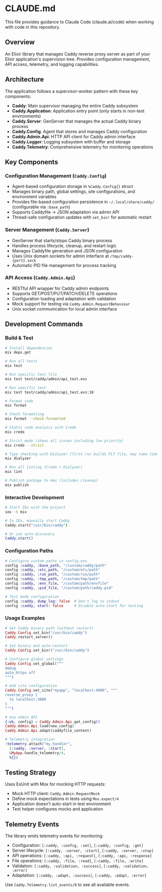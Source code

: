 # CLAUDE.md

This file provides guidance to Claude Code (claude.ai/code) when working with code in this repository.

## Overview

An Elixir library that manages Caddy reverse proxy server as part of your Elixir application's supervision tree. Provides configuration management, API access, telemetry, and logging capabilities.

## Architecture

The application follows a supervisor-worker pattern with these key components:

- **Caddy**: Main supervisor managing the entire Caddy subsystem
- **Caddy.Application**: Application entry point (only starts in non-test environments)
- **Caddy.Server**: GenServer that manages the actual Caddy binary process
- **Caddy.Config**: Agent that stores and manages Caddy configuration
- **Caddy.Admin.Api**: HTTP API client for Caddy admin interface
- **Caddy.Logger**: Logging subsystem with buffer and storage
- **Caddy.Telemetry**: Comprehensive telemetry for monitoring operations

## Key Components

### Configuration Management (`Caddy.Config`)
- Agent-based configuration storage in `%Caddy.Config{}` struct
- Manages binary path, global settings, site configurations, and environment variables
- Provides file-based configuration persistence in `~/.local/share/caddy/` (configurable via `:base_path`)
- Supports Caddyfile → JSON adaptation via admin API
- Thread-safe configuration updates with `set_bin!` for automatic restart

### Server Management (`Caddy.Server`)
- GenServer that starts/stops Caddy binary process
- Handles process lifecycle, cleanup, and restart logic
- Manages Caddyfile generation and JSON configuration
- Uses Unix domain sockets for admin interface at `/tmp/caddy-{port}.sock`
- Automatic PID file management for process tracking

### API Access (`Caddy.Admin.Api`)
- RESTful API wrapper for Caddy admin endpoints
- Supports GET/POST/PUT/PATCH/DELETE operations
- Configuration loading and adaptation with validation
- Mock support for testing via `Caddy.Admin.RequestBehaviour`
- Unix socket communication for local admin interface

## Development Commands

### Build & Test
```bash
# Install dependencies
mix deps.get

# Run all tests
mix test

# Run specific test file
mix test test/caddy/admin/api_test.exs

# Run specific test
mix test test/caddy/admin/api_test.exs:10

# Format code
mix format

# Check formatting
mix format --check-formatted

# Static code analysis with Credo
mix credo

# Strict mode (shows all issues including low priority)
mix credo --strict

# Type checking with Dialyzer (first run builds PLT file, may take time)
mix dialyzer

# Run all linting (Credo + Dialyzer)
mix lint

# Publish package to Hex (includes cleanup)
mix publish
```

### Interactive Development
```bash
# Start IEx with the project
iex -S mix

# In IEx, manually start Caddy
Caddy.start("/usr/bin/caddy")

# Or use auto-discovery
Caddy.start()
```

### Configuration Paths
```elixir
# Configure custom paths in config.exs
config :caddy, :base_path, "/custom/caddy/path"
config :caddy, :etc_path, "/custom/etc/path"
config :caddy, :run_path, "/custom/run/path"
config :caddy, :tmp_path, "/custom/tmp/path"
config :caddy, :env_file, "/custom/path/envfile"
config :caddy, :pid_file, "/custom/path/caddy.pid"

# Test mode configuration
config :caddy, dump_log: false  # Don't log to stdout
config :caddy, start: false     # Disable auto-start for testing
```

### Usage Examples
```elixir
# Set Caddy binary path (without restart)
Caddy.Config.set_bin("/usr/bin/caddy")
Caddy.restart_server()

# Set binary and auto-restart
Caddy.Config.set_bin!("/usr/bin/caddy")

# Configure global settings
Caddy.Config.set_global("""
debug
auto_https off
""")

# Add site configuration
Caddy.Config.set_site("myapp", "localhost:4000", """
reverse_proxy {
  to localhost:3000
}
""")

# Use admin API
{:ok, config} = Caddy.Admin.Api.get_config()
Caddy.Admin.Api.load(new_config)
Caddy.Admin.Api.adapt(caddyfile_content)

# Telemetry integration
:telemetry.attach("my_handler",
  [:caddy, :server, :start],
  &MyApp.handle_telemetry/4,
  %{})
```

## Testing Strategy

Uses ExUnit with Mox for mocking HTTP requests:
- Mock HTTP client: `Caddy.Admin.RequestMock`
- Define mock expectations in tests using `Mox.expect/4`
- Application doesn't auto-start in test environment
- Test helper configures mocks and application

## Telemetry Events

The library emits telemetry events for monitoring:
- Configuration: `[:caddy, :config, :set]`, `[:caddy, :config, :get]`
- Server lifecycle: `[:caddy, :server, :start]`, `[:caddy, :server, :stop]`
- API operations: `[:caddy, :api, :request]`, `[:caddy, :api, :response]`
- File operations: `[:caddy, :file, :read]`, `[:caddy, :file, :write]`
- Validation: `[:caddy, :validation, :success]`, `[:caddy, :validation, :error]`
- Adaptation: `[:caddy, :adapt, :success]`, `[:caddy, :adapt, :error]`

Use `Caddy.Telemetry.list_events/0` to see all available events.